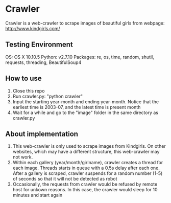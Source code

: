# Crawler
Crawler is a web-crawler to scrape images of beautiful girls from webpage: http://www.kindgirls.com/
## Testing Environment
OS: OS X 10.10.5
Python: v2.7.10
Packages: re, os, time, random, shutil, requests, threading, BeautifulSoup4
## How to use
1. Close this repo
2. Run crawler.py: "python crawler"
3. Input the starting year-month and ending year-month. Notice that the earliest time is 2003-07, and the latest time is present month
4. Wait for a while and go to the "image" folder in the same directory as crawler.py

## About implementation
1. This web-crawler is only used to scrape images from Kindgirls. On other websites, which may have a different structure, this web-crawler may not work.
2. Within each gallery (year/month/girlname), crawler creates a thread for each image. Threads starts in queue with a 0.5s delay after each one. After a gallery is scraped, crawler suspends for a random number (1-5) of seconds so that it will not be detected as robot
3. Occasionally, the requests from crawler would be refused by remote host for unkown reasons. In this case, the crawler would sleep for 10 minutes and start again